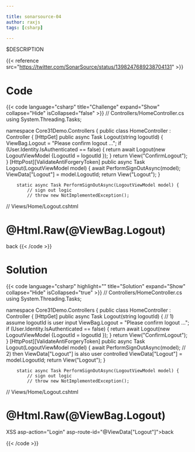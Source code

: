 ```yaml
---

title: sonarsource-04
author: raxjs
tags: [csharp]

---
```


$DESCRIPTION

<!--more-->
{{< reference src="https://twitter.com/SonarSource/status/1398247689238704131" >}}

# Code
{{< code language="csharp"  title="Challenge" expand="Show" collapse="Hide" isCollapsed="false" >}}
// Controllers/HomeController.cs
using System.Threading.Tasks;

namespace Core31Demo.Controllers
{
    public class HomeController : Controller {
        [HttpGet]
        public async Task<IActionResult> Logout(string logoutId) {
            ViewBag.Logout = "Please confirm logout &#8230;";
            if (User.Identity.IsAuthenticated == false) {
                return await Logout(new LogoutViewModel {LogoutId = logoutId });
            }
            return View("ConfirmLogout");
        }
        [HttpPost][ValidateAntiForgeryToken]
        public async Task<IActionResult> Logout(LogoutViewModel model) {
            await PerformSignOutAsync(model);
            ViewData["Logout"] = model.LogoutId;
            return View("Logout");
        }

        static async Task PerformSignOutAsync(LogoutViewModel model) {
            // sign out logic
            // throw new NotImplementedException();


// Views/Home/Logout.cshtml
<div class="page-header">
<h1>@Html.Raw(@ViewBag.Logout)</h1></div>
<div class="logout-back"><a asp-controller="Home"
     asp-action="Login" asp-route-id="@ViewData["Logout"]">back</a>
{{< /code >}}

# Solution
{{< code language="csharp" highlight="" title="Solution" expand="Show" collapse="Hide" isCollapsed="true" >}}
// Controllers/HomeController.cs
using System.Threading.Tasks;

namespace Core31Demo.Controllers
{
    public class HomeController : Controller {
        [HttpGet]
        public async Task<IActionResult> Logout(string logoutId) {
	    // 1) assume logoutId is user input
            ViewBag.Logout = "Please confirm logout &#8230;";
            if (User.Identity.IsAuthenticated == false) {
                return await Logout(new LogoutViewModel {LogoutId = logoutId });
            }
            return View("ConfirmLogout");
        }
        [HttpPost][ValidateAntiForgeryToken]
        public async Task<IActionResult> Logout(LogoutViewModel model) {
            await PerformSignOutAsync(model);
	    // 2) then ViewData["Logout"] is also user controlled
            ViewData["Logout"] = model.LogoutId;
            return View("Logout");
        }

        static async Task PerformSignOutAsync(LogoutViewModel model) {
            // sign out logic
            // throw new NotImplementedException();


// Views/Home/Logout.cshtml
<div class="page-header">
<h1>@Html.Raw(@ViewBag.Logout)</h1></div>
<div class="logout-back"><a asp-controller="Home"
// 3) ViewData["Logout"] is embedded into html without sanitization
//    --> XSS
     asp-action="Login" asp-route-id="@ViewData["Logout"]">back</a>


{{< /code >}}